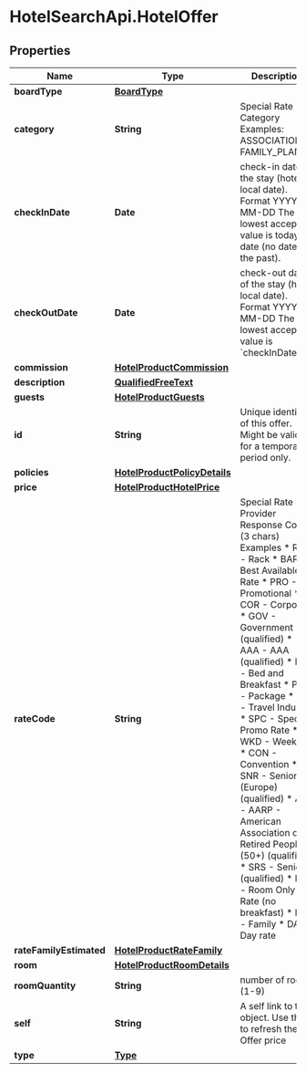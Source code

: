 # HotelSearchApi.HotelOffer

## Properties

Name | Type | Description | Notes
------------ | ------------- | ------------- | -------------
**boardType** | [**BoardType**](BoardType.md) |  | [optional] 
**category** | **String** | Special Rate Category Examples:   ASSOCIATION   FAMILY_PLAN | [optional] 
**checkInDate** | **Date** | check-in date of the stay (hotel local date). Format YYYY-MM-DD The lowest accepted value is today date (no dates in the past). | [optional] 
**checkOutDate** | **Date** | check-out date of the stay (hotel local date). Format YYYY-MM-DD The lowest accepted value is &#x60;checkInDate&#x60;+1. | [optional] 
**commission** | [**HotelProductCommission**](HotelProductCommission.md) |  | [optional] 
**description** | [**QualifiedFreeText**](QualifiedFreeText.md) |  | [optional] 
**guests** | [**HotelProductGuests**](HotelProductGuests.md) |  | [optional] 
**id** | **String** | Unique identifier of this offer. Might be valid for a temporary period only. | 
**policies** | [**HotelProductPolicyDetails**](HotelProductPolicyDetails.md) |  | [optional] 
**price** | [**HotelProductHotelPrice**](HotelProductHotelPrice.md) |  | 
**rateCode** | **String** | Special Rate - Provider Response Code (3 chars) Examples    * RAC - Rack    * BAR - Best Available Rate    * PRO - Promotional    * COR - Corporate    * GOV - Government (qualified)    * AAA - AAA (qualified)    * BNB - Bed and Breakfast    * PKG - Package    * TVL - Travel Industry    * SPC - Special Promo Rate    * WKD - Weekend    * CON - Convention    * SNR - Senior (Europe) (qualified)    * ARP - AARP - American Association of Retired People (50+) (qualified)    * SRS - Senior (qualified)    * ROR - Room Only Rate (no breakfast)    * FAM - Family    * DAY - Day rate | 
**rateFamilyEstimated** | [**HotelProductRateFamily**](HotelProductRateFamily.md) |  | [optional] 
**room** | [**HotelProductRoomDetails**](HotelProductRoomDetails.md) |  | 
**roomQuantity** | **String** | number of rooms (1-9) | [optional] 
**self** | **String** | A self link to the object. Use this to refresh the Offer price | [optional] 
**type** | [**Type**](Type.md) |  | [optional] 


